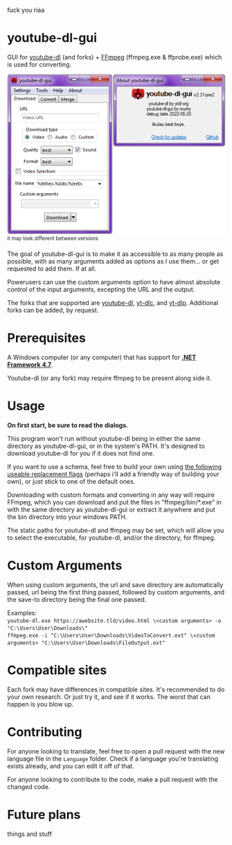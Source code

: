 fuck you riaa

# youtube-dl-gui

GUI for [youtube-dl](https://ytdl-org.github.io/youtube-dl/) (and forks) + [FFmpeg](https://ffmpeg.org/) (ffmpeg.exe & ffprobe.exe) which is used for converting.

![it looks like this!!](preview.png)  
<sup>it may look different between versions</sup>

The goal of youtube-dl-gui is to make it as accessible to as many people as possible, with as many arguments added as options as I use them... or get requested to add them. If at all.

Powerusers can use the custom arguments option to have almost absolute control of the input arguments, excepting the URL and the output.

The forks that are supported are [youtube-dl](https://github.com/ytdl-org/youtube-dl), [yt-dlc](https://github.com/blackjack4494/yt-dlc), and [yt-dlp](https://github.com/yt-dlp/yt-dlp). Additional forks can be added, by request.

# Prerequisites

A Windows computer (or any computer) that has support for **[.NET Framework 4.7](https://dotnet.microsoft.com/en-us/download/dotnet-framework/net47)**.

Youtube-dl (or any fork) may require ffmpeg to be present along side it.

# Usage

**On first start, be sure to read the dialogs.**

This program won't run without youtube-dl being in either the same directory as youtube-dl-gui, or in the system's PATH. It's designed to download youtube-dl for you if it does not find one.

If you want to use a schema, feel free to build your own using [the following useable replacement flags](https://github.com/ytdl-org/youtube-dl/blob/master/README.md#output-template) (perhaps i'll add a friendly way of building your own), or just stick to one of the default ones.

Downloading with custom formats and converting in any way will require FFmpeg, which you can download and put the files in "ffmpeg/bin/*.exe" in with the same directory as youtube-dl-gui or extract it anywhere and put the bin directory into your windows PATH.

The static paths for youtube-dl and ffmpeg may be set, which will allow you to select the executable, for youtube-dl, and/or the directory, for ffmpeg.

# Custom Arguments

When using custom arguments, the url and save directory are automatically passed, url being the first thing passed, followed by custom arguments, and the save-to directory being the final one passed.

Examples:  
`youtube-dl.exe https://awebsite.tld/video.html \<custom arguments> -o "C:\Users\User\Downloads\"`  
`ffmpeg.exe -i "C:\Users\User\Downloads\VideoToConvert.ext" \<custom arguments> "C:\Users\User\Downloads\FileOutput.ext"`

# Compatible sites

Each fork may have differences in compatible sites. It's recommended to do your own research. Or just try it, and see if it works. The worst that can happen is you blow up.

# Contributing

For anyone looking to translate, feel free to open a pull request with the new language file in the `Language` folder. Check if a language you're translating exists already, and you can edit it off of that.

For anyone looking to contribute to the code, make a pull request with the changed code.

# Future plans

things and stuff
